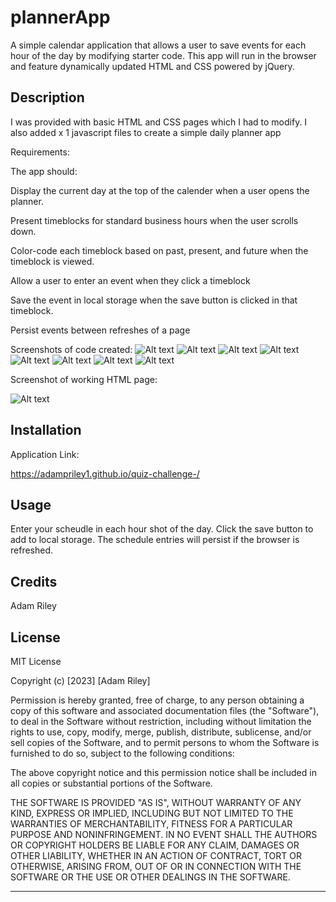 # plannerApp

A simple calendar application that allows a user to save events for each hour of the day by modifying starter code. This app will run in the browser and feature dynamically updated HTML and CSS powered by jQuery.

## Description

I was provided with basic HTML and CSS pages which I had to modify. I also added x 1 javascript files to create a simple daily planner app


Requirements:

The app should:


Display the current day at the top of the calender when a user opens the planner.

Present timeblocks for standard business hours when the user scrolls down.

Color-code each timeblock based on past, present, and future when the timeblock is viewed.

Allow a user to enter an event when they click a timeblock

Save the event in local storage when the save button is clicked in that timeblock.

Persist events between refreshes of a page
  

Screenshots of code created:
![Alt text](<assets/screenshots/html screenshot 1-min.png>)
![Alt text](<assets/screenshots/html screenshot 2-min.png>)
![Alt text](<assets/screenshots/html screenshot 3-min.png>)
![Alt text](<assets/screenshots/css screenshot 1-min.png>)
![Alt text](<assets/screenshots/css screenshot 2-min.png>)
![Alt text](<assets/screenshots/css screenshot 3-min.png>)
![Alt text](<assets/screenshots/Script screenshot 1-min.png>)
![Alt text](<assets/screenshots/Script screenshot 2-min.png>)

Screenshot of working HTML page:

![Alt text](<assets/screenshots/Working app-min.png>)

## Installation

Application Link:

https://adampriley1.github.io/quiz-challenge-/

## Usage

Enter your scheudle in each hour shot of the day. Click the save button to add to local storage. The schedule entries will persist if the browser is refreshed. 




## Credits

Adam Riley 

## License
MIT License

Copyright (c) [2023] [Adam Riley]

Permission is hereby granted, free of charge, to any person obtaining a copy
of this software and associated documentation files (the "Software"), to deal
in the Software without restriction, including without limitation the rights
to use, copy, modify, merge, publish, distribute, sublicense, and/or sell
copies of the Software, and to permit persons to whom the Software is
furnished to do so, subject to the following conditions:

The above copyright notice and this permission notice shall be included in all
copies or substantial portions of the Software.

THE SOFTWARE IS PROVIDED "AS IS", WITHOUT WARRANTY OF ANY KIND, EXPRESS OR
IMPLIED, INCLUDING BUT NOT LIMITED TO THE WARRANTIES OF MERCHANTABILITY,
FITNESS FOR A PARTICULAR PURPOSE AND NONINFRINGEMENT. IN NO EVENT SHALL THE
AUTHORS OR COPYRIGHT HOLDERS BE LIABLE FOR ANY CLAIM, DAMAGES OR OTHER
LIABILITY, WHETHER IN AN ACTION OF CONTRACT, TORT OR OTHERWISE, ARISING FROM,
OUT OF OR IN CONNECTION WITH THE SOFTWARE OR THE USE OR OTHER DEALINGS IN THE
SOFTWARE.


---